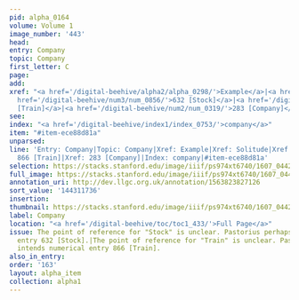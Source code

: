 ```yaml
---
pid: alpha_0164
volume: Volume 1
image_number: '443'
head:
entry: Company
topic: Company
first_letter: C
page:
add:
xref: "<a href='/digital-beehive/alpha2/alpha_0298/'>Example</a>|<a href='/digital-beehive/alpha4/alpha_0897/'>Solitude</a>|<a
  href='/digital-beehive/num3/num_0856/'>632 [Stock]</a>|<a href='/digital-beehive/num4/num_1080/'>866
  [Train]</a>|<a href='/digital-beehive/num2/num_0319/'>283 [Company]</a>"
see:
index: "<a href='/digital-beehive/index1/index_0753/'>company</a>"
item: "#item-ece88d81a"
unparsed:
line: 'Entry: Company|Topic: Company|Xref: Example|Xref: Solitude|Xref: 632 [Stock]|Xref:
  866 [Train]|Xref: 283 [Company]|Index: company|#item-ece88d81a'
selection: https://stacks.stanford.edu/image/iiif/ps974xt6740/1607_0442/312,1736,3167,541/full/0/default.jpg
full_image: https://stacks.stanford.edu/image/iiif/ps974xt6740/1607_0442/full/full/0/default.jpg
annotation_uri: http://dev.llgc.org.uk/annotation/1563823827126
sort_value: '144311736'
insertion:
thumbnail: https://stacks.stanford.edu/image/iiif/ps974xt6740/1607_0442/312,1736,600,180/250,/0/default.jpg
label: Company
location: "<a href='/digital-beehive/toc/toc1_433/'>Full Page</a>"
issue: The point of reference for "Stock" is unclear. Pastorius perhaps intends numerical
  entry 632 [Stock].|The point of reference for "Train" is unclear. Pastorius perhaps
  intends numerical entry 866 [Train].
also_in_entry:
order: '163'
layout: alpha_item
collection: alpha1
---
```

